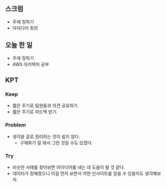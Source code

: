 ## 스크럼

- 주제 정하기
- 아이디어 회의

## 오늘 한 일

- 주제 정하기
- AWS 아키텍처 공부

## KPT

### Keep

- 짧은 주기로 팀원들과 의견 공유하기.
- 짧은 주기로 피드백 받기.

### Problem

- 생각을 글로 정리하는 것이 쉽지 않다.
  - 구체화가 덜 돼서 그런 것일 수도 있겠다.

### Try

- 비슷한 사례를 찾아보면 아이디어를 내는 데 도움이 될 것 같다.
- 데이터가 정해졌으니 이걸 먼저 보면서 어떤 인사이트를 얻을 수 있을지도 생각해보자.
